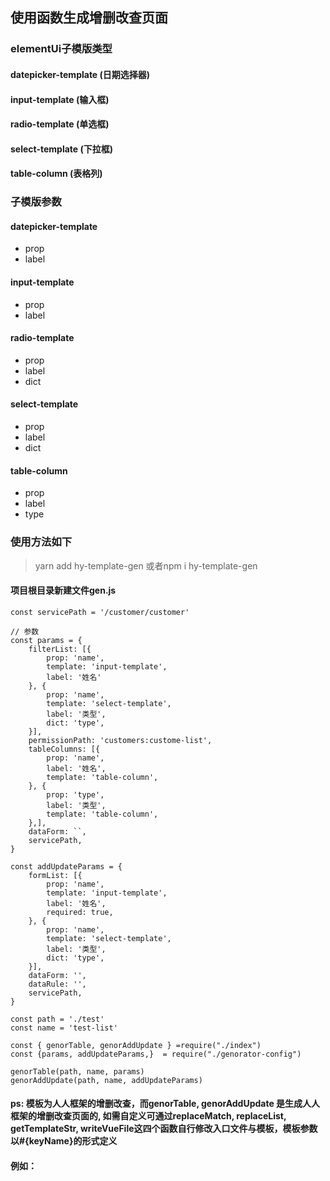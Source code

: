 ## 使用函数生成增删改查页面

### elementUi子模版类型
#### datepicker-template (日期选择器)
#### input-template (输入框)
#### radio-template (单选框)
#### select-template (下拉框)
#### table-column (表格列)

### 子模版参数
#### datepicker-template
- prop
- label
#### input-template
- prop
- label
#### radio-template
- prop
- label
- dict
#### select-template
- prop
- label
- dict
#### table-column
- prop
- label
- type

### 使用方法如下
> yarn add hy-template-gen 或者npm i hy-template-gen


#### 项目根目录新建文件gen.js
```
const servicePath = '/customer/customer'

// 参数
const params = {
    filterList: [{
        prop: 'name',
        template: 'input-template',
        label: '姓名'
    }, {
        prop: 'name',
        template: 'select-template',
        label: '类型',
        dict: 'type',
    }],
    permissionPath: 'customers:custome-list',
    tableColumns: [{
        prop: 'name',
        label: '姓名',
        template: 'table-column',
    }, {
        prop: 'type',
        label: '类型',
        template: 'table-column',
    },],
    dataForm: ``,
    servicePath,
}

const addUpdateParams = {
    formList: [{
        prop: 'name',
        template: 'input-template',
        label: '姓名',
        required: true,
    }, {
        prop: 'name',
        template: 'select-template',
        label: '类型',
        dict: 'type',
    }],
    dataForm: '',
    dataRule: '',
    servicePath,
}

const path = './test'
const name = 'test-list'

const { genorTable, genorAddUpdate } =require("./index")
const {params, addUpdateParams,}  = require("./genorator-config")

genorTable(path, name, params)
genorAddUpdate(path, name, addUpdateParams)
```

#### ps: 模板为人人框架的增删改查，而genorTable, genorAddUpdate 是生成人人框架的增删改查页面的, 如需自定义可通过replaceMatch, replaceList, getTemplateStr, writeVueFile这四个函数自行修改入口文件与模板，模板参数以#{keyName}的形式定义

#### 例如：
